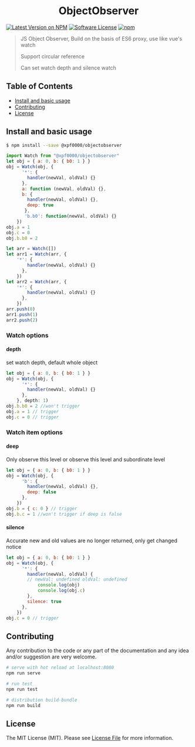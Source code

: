 <h1 align="center">ObjectObserver</h1>

[![Latest Version on NPM](https://img.shields.io/npm/v/@xpf0000/objectobserver.svg?style=flat-square)](https://npmjs.com/package/@xpf0000/objectobserver)
[![Software License](https://img.shields.io/badge/license-MIT-brightgreen.svg?style=flat-square)](LICENSE.md)
[![npm](https://img.shields.io/npm/dt/@xpf0000/objectobserver.svg?style=flat-square)](https://www.npmjs.com/package/@xpf0000/objectobserver)

> JS Object Observer, Build on the basis of ES6 proxy, use like vue's watch
>
>Support circular reference
>
>Can set watch depth and silence watch


## Table of Contents

* [Install and basic usage](#install-and-basic-usage)
* [Contributing](#contributing)
* [License](#license)


## Install and basic usage

```bash
$ npm install --save @xpf0000/objectobserver
```

```js
import Watch from "@xpf0000/objectobserver"
let obj = { a: 0, b: { b0: 1 } }
obj = Watch(obj, {
      '*': {
        handler(newVal, oldVal) {}
      },
      a: function (newVal, oldVal) {},
      b: {
        handler(newVal, oldVal) {},
        deep: true
       },
       'b.b0': function(newVal, oldVal) {}
    })
obj.a = 1
obj.c = 0
obj.b.b0 = 2

let arr = Watch([])
let arr1 = Watch(arr, {
    '*': {
        handler(newVal, oldVal) {}
      },
    })
let arr2 = Watch(arr, {
    '*': {
        handler(newVal, oldVal) {}
      },
    })
arr.push(0)
arr1.push(1)
arr2.push(2)
```

### Watch options

#### depth

set watch depth, default whole object

```js
let obj = { a: 0, b: { b0: 1 } }
obj = Watch(obj, {
      '*': {
        handler(newVal, oldVal) {}
      },
    }, depth: 1)
obj.b.b0 = 2 //won't trigger
obj.a = 1 // trigger
obj.c = 0 // trigger
```

### Watch item options

#### deep

Only observe this level or observe this level and subordinate level

```js
let obj = { a: 0, b: { b0: 1 } }
obj = Watch(obj, {
      'b': {
        handler(newVal, oldVal) {},
        deep: false
      },
    })
obj.b = { c: 0 } // trigger
obj.b.c = 1 //won't trigger if deep is false
```

#### silence

Accurate new and old values are no longer returned, only get changed notice

```js
let obj = { a: 0, b: { b0: 1 } }
obj = Watch(obj, {
      '*': {
        handler(newVal, oldVal) {
        // newVal: undefined oldVal: undefined
            console.log(obj)
            console.log(obj.c)
        },
        silence: true
      },
    })
obj.c = 0 // trigger
```

## Contributing

Any contribution to the code or any part of the documentation and any idea and/or suggestion are very welcome.

``` bash
# serve with hot reload at localhost:8080
npm run serve

# run test
npm run test

# distribution build-bundle
npm run build
```

## License

The MIT License (MIT). Please see [License File](LICENSE) for more information.
